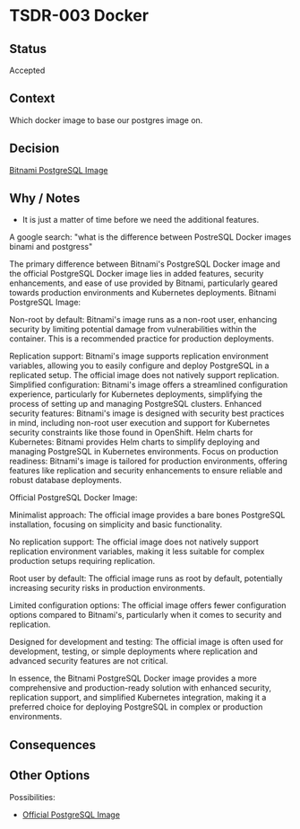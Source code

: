 # TSDR-003 Docker

## Status

Accepted

## Context

Which docker image to base our postgres image on. 

## Decision

[Bitnami PostgreSQL Image](https://hub.docker.com/r/bitnami/postgresql)

## Why / Notes

- It is just a matter of time before we need the additional features. 

A google search: "what is the difference between PostreSQL Docker images binami and postgress"

The primary difference between Bitnami's PostgreSQL Docker image and the official PostgreSQL Docker image lies in added features, security enhancements, and ease of use provided by Bitnami, particularly geared towards production environments and Kubernetes deployments. 
Bitnami PostgreSQL Image:

Non-root by default:
Bitnami's image runs as a non-root user, enhancing security by limiting potential damage from vulnerabilities within the container. This is a recommended practice for production deployments. 

Replication support:
Bitnami's image supports replication environment variables, allowing you to easily configure and deploy PostgreSQL in a replicated setup. The official image does not natively support replication. 
Simplified configuration:
Bitnami's image offers a streamlined configuration experience, particularly for Kubernetes deployments, simplifying the process of setting up and managing PostgreSQL clusters. 
Enhanced security features:
Bitnami's image is designed with security best practices in mind, including non-root user execution and support for Kubernetes security constraints like those found in OpenShift. 
Helm charts for Kubernetes:
Bitnami provides Helm charts to simplify deploying and managing PostgreSQL in Kubernetes environments. 
Focus on production readiness:
Bitnami's image is tailored for production environments, offering features like replication and security enhancements to ensure reliable and robust database deployments. 

Official PostgreSQL Docker Image:

Minimalist approach:
The official image provides a bare bones PostgreSQL installation, focusing on simplicity and basic functionality. 

No replication support:
The official image does not natively support replication environment variables, making it less suitable for complex production setups requiring replication. 

Root user by default:
The official image runs as root by default, potentially increasing security risks in production environments. 

Limited configuration options:
The official image offers fewer configuration options compared to Bitnami's, particularly when it comes to security and replication. 

Designed for development and testing:
The official image is often used for development, testing, or simple deployments where replication and advanced security features are not critical. 

In essence, the Bitnami PostgreSQL Docker image provides a more comprehensive and production-ready solution with enhanced security, replication support, and simplified Kubernetes integration, making it a preferred choice for deploying PostgreSQL in complex or production environments. 

## Consequences

## Other Options

Possibilities:
- [Official PostgreSQL Image](https://hub.docker.com/_/postgres)